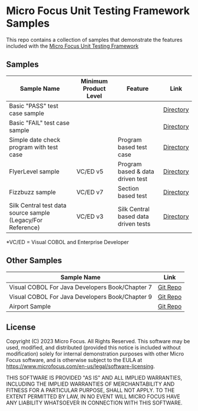 # Micro Focus Unit Testing Framework Samples

This repo contains a collection of samples that demonstrate the features included with the [Micro Focus Unit Testing Framework](https://www.microfocus.com/documentation/enterprise-developer/ed80/ED-Eclipse/index.html?t=GUID-56868D50-F836-4FA3-9255-8BCE6F895D1B.html)


## Samples

| Sample Name                                                 | Minimum Product Level | Feature                              | Link                             |
| ----------------------------------------------------------- | --------------------- | ------------------------------------ | -------------------------------- |
| Basic "PASS" test case sample                               |                       |                                      | [Directory](MyFirstTest/)        |
| Basic "FAIL" test case sample                               |                       |                                      | [Directory](MyFirstFail/)        |
| Simple date check program with test case                    |                       | Program based test case              | [Directory](DateCheck/)          |
| FlyerLevel sample                                           | VC/ED v5              | Program based & data driven test     | [Directory](FlyerLevel/)         |
| Fizzbuzz sample                                             | VC/ED v7              | Section based test                   | [Directory](mfupp_fizzbuzz/)     |
| Silk Central test data source sample (Legacy/For Reference) | VC/ED v3              | Silk Central based data driven tests | [Directory](SilkCentral-Sample/) |

*VC/ED = Visual COBOL and Enterprise Developer

## Other Samples

| Sample Name                                     | Link                                                                                                            |
| ----------------------------------------------- | --------------------------------------------------------------------------------------------------------------- |
| Visual COBOL For Java Developers Book/Chapter 7 | [Git Repo](https://github.com/MicroFocus/visual-cobol-for-java-developers-book/tree/master/chapter-07/MFUnit)   |
| Visual COBOL For Java Developers Book/Chapter 9 | [Git Repo](https://github.com/MicroFocus/visual-cobol-for-java-developers-book/tree/master/chapter-09/complete) |
| Airport Sample                                  | [Git Repo](https://github.com/MicroFocus/Airport-Sample)                                                        |


## License
Copyright (C) 2023 Micro Focus. All Rights Reserved. This software may be used, modified, and distributed (provided this notice is included without modification) solely for internal demonstration purposes with other Micro Focus software, and is otherwise subject to the EULA at https://www.microfocus.com/en-us/legal/software-licensing.

THIS SOFTWARE IS PROVIDED "AS IS" AND ALL IMPLIED WARRANTIES, INCLUDING THE IMPLIED WARRANTIES OF MERCHANTABILITY AND FITNESS FOR A PARTICULAR PURPOSE, SHALL NOT APPLY. TO THE EXTENT PERMITTED BY LAW, IN NO EVENT WILL MICRO FOCUS HAVE ANY LIABILITY WHATSOEVER IN CONNECTION WITH THIS SOFTWARE.